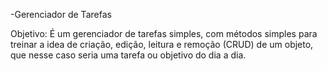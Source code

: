 -Gerenciador de Tarefas

Objetivo: É um gerenciador de tarefas simples, com métodos simples para 
treinar a idea de criação, edição, leitura e remoção (CRUD) de um 
objeto, que nesse caso seria uma tarefa ou objetivo do dia a dia. 
